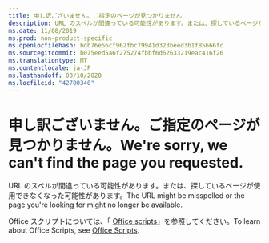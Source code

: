 ```yaml
---
title: 申し訳ございません。ご指定のページが見つかりません
description: URL のスペルが間違っている可能性があります。または、探しているページが使用できなくなった可能性があります。
ms.date: 11/08/2019
ms.prod: non-product-specific
ms.openlocfilehash: bdb76e56cf962fbc79941d323beed3b1f85666fc
ms.sourcegitcommit: b075eed5a6f275274fbbf6d62633219eac416f26
ms.translationtype: MT
ms.contentlocale: ja-JP
ms.lasthandoff: 03/10/2020
ms.locfileid: "42700340"
---
```

# <a name="were-sorry-we-cant-find-the-page-you-requested"></a><span data-ttu-id="b71da-103">申し訳ございません。ご指定のページが見つかりません。</span><span class="sxs-lookup"><span data-stu-id="b71da-103">We're sorry, we can't find the page you requested.</span></span>

<span data-ttu-id="b71da-104">URL のスペルが間違っている可能性があります。または、探しているページが使用できなくなった可能性があります。</span><span class="sxs-lookup"><span data-stu-id="b71da-104">The URL might be misspelled or the page you're looking for might no longer be available.</span></span>  

<span data-ttu-id="b71da-105">Office スクリプトについては、「 [Office scripts](/office/dev/scripts/index)」を参照してください。</span><span class="sxs-lookup"><span data-stu-id="b71da-105">To learn about Office Scripts, see [Office Scripts](/office/dev/scripts/index).</span></span>
